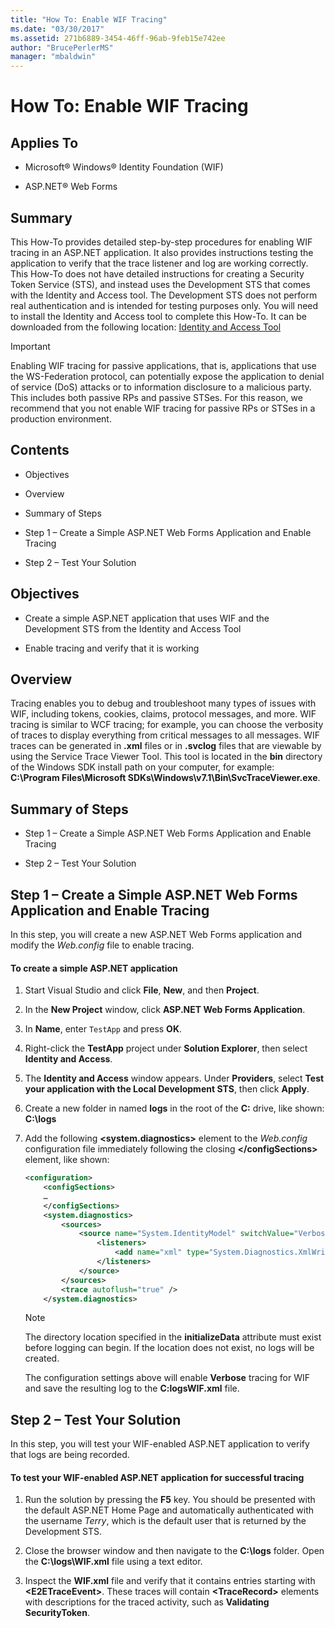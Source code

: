 ```yaml
---
title: "How To: Enable WIF Tracing"
ms.date: "03/30/2017"
ms.assetid: 271b6889-3454-46ff-96ab-9feb15e742ee
author: "BrucePerlerMS"
manager: "mbaldwin"
---
```

# How To: Enable WIF Tracing
## Applies To  
  
- Microsoft® Windows® Identity Foundation (WIF)  
  
- ASP.NET® Web Forms  
  
## Summary  
 This How-To provides detailed step-by-step procedures for enabling WIF tracing in an ASP.NET application. It also provides instructions testing the application to verify that the trace listener and log are working correctly. This How-To does not have detailed instructions for creating a Security Token Service (STS), and instead uses the Development STS that comes with the Identity and Access tool. The Development STS does not perform real authentication and is intended for testing purposes only. You will need to install the Identity and Access tool to complete this How-To. It can be downloaded from the following location: [Identity and Access Tool](http://go.microsoft.com/fwlink/?LinkID=245849)  
  
> [!IMPORTANT]
>  Enabling WIF tracing for passive applications, that is, applications that use the WS-Federation protocol, can potentially expose the application to denial of service (DoS) attacks or to information disclosure to a malicious party. This includes both passive RPs and passive STSes. For this reason, we recommend that you not enable WIF tracing for passive RPs or STSes in a production environment.  
  
## Contents  
  
- Objectives  
  
- Overview  
  
- Summary of Steps  
  
- Step 1 – Create a Simple ASP.NET Web Forms Application and Enable Tracing  
  
- Step 2 – Test Your Solution  
  
## Objectives  
  
- Create a simple ASP.NET application that uses WIF and the Development STS from the Identity and Access Tool  
  
- Enable tracing and verify that it is working  
  
## Overview  
 Tracing enables you to debug and troubleshoot many types of issues with WIF, including tokens, cookies, claims, protocol messages, and more. WIF tracing is similar to WCF tracing; for example, you can choose the verbosity of traces to display everything from critical messages to all messages. WIF traces can be generated in **.xml** files or in **.svclog** files that are viewable by using the Service Trace Viewer Tool. This tool is located in the **bin** directory of the Windows SDK install path on your computer, for example: **C:\Program Files\Microsoft SDKs\Windows\v7.1\Bin\SvcTraceViewer.exe**.  
  
## Summary of Steps  
  
- Step 1 – Create a Simple ASP.NET Web Forms Application and Enable Tracing  
  
- Step 2 – Test Your Solution  
  
## Step 1 – Create a Simple ASP.NET Web Forms Application and Enable Tracing  
 In this step, you will create a new ASP.NET Web Forms application and modify the *Web.config* file to enable tracing.  
  
#### To create a simple ASP.NET application  
  
1. Start Visual Studio and click **File**, **New**, and then **Project**.  
  
2. In the **New Project** window, click **ASP.NET Web Forms Application**.  
  
3. In **Name**, enter `TestApp` and press **OK**.  
  
4. Right-click the **TestApp** project under **Solution Explorer**, then select **Identity and Access**.  
  
5. The **Identity and Access** window appears. Under **Providers**, select **Test your application with the Local Development STS**, then click **Apply**.  
  
6. Create a new folder in named **logs** in the root of the **C:** drive, like shown: **C:\logs**  
  
7. Add the following **\<system.diagnostics>** element to the *Web.config* configuration file immediately following the closing **\</configSections>** element, like shown:  
  
   ```xml  
   <configuration>  
       <configSections>  
       …  
       </configSections>  
       <system.diagnostics>  
           <sources>  
               <source name="System.IdentityModel" switchValue="Verbose">  
                   <listeners>  
                       <add name="xml" type="System.Diagnostics.XmlWriterTraceListener" initializeData="C:\logs\WIF.xml" />  
                   </listeners>  
               </source>  
           </sources>  
           <trace autoflush="true" />  
       </system.diagnostics>  
   ```  
  
   > [!NOTE]
   >  The directory location specified in the **initializeData** attribute must exist before logging can begin. If the location does not exist, no logs will be created.  
  
    The configuration settings above will enable **Verbose** tracing for WIF and save the resulting log to the **C:logsWIF.xml** file.  
  
## Step 2 – Test Your Solution  
 In this step, you will test your WIF-enabled ASP.NET application to verify that logs are being recorded.  
  
#### To test your WIF-enabled ASP.NET application for successful tracing  
  
1. Run the solution by pressing the **F5** key. You should be presented with the default ASP.NET Home Page and automatically authenticated with the username *Terry*, which is the default user that is returned by the Development STS.  
  
2. Close the browser window and then navigate to the **C:\logs** folder. Open the **C:\logs\WIF.xml** file using a text editor.  
  
3. Inspect the **WIF.xml** file and verify that it contains entries starting with **\<E2ETraceEvent>**. These traces will contain **\<TraceRecord>** elements with descriptions for the traced activity, such as **Validating SecurityToken**.

